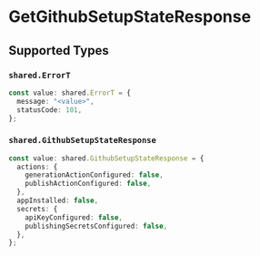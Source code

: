 # GetGithubSetupStateResponse


## Supported Types

### `shared.ErrorT`

```typescript
const value: shared.ErrorT = {
  message: "<value>",
  statusCode: 101,
};
```

### `shared.GithubSetupStateResponse`

```typescript
const value: shared.GithubSetupStateResponse = {
  actions: {
    generationActionConfigured: false,
    publishActionConfigured: false,
  },
  appInstalled: false,
  secrets: {
    apiKeyConfigured: false,
    publishingSecretsConfigured: false,
  },
};
```

